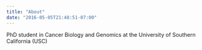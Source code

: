 ```yaml
---
title: "About"
date: "2016-05-05T21:48:51-07:00"
---
```


PhD student in Cancer Biology and Genomics at the University of Southern California (USC)
